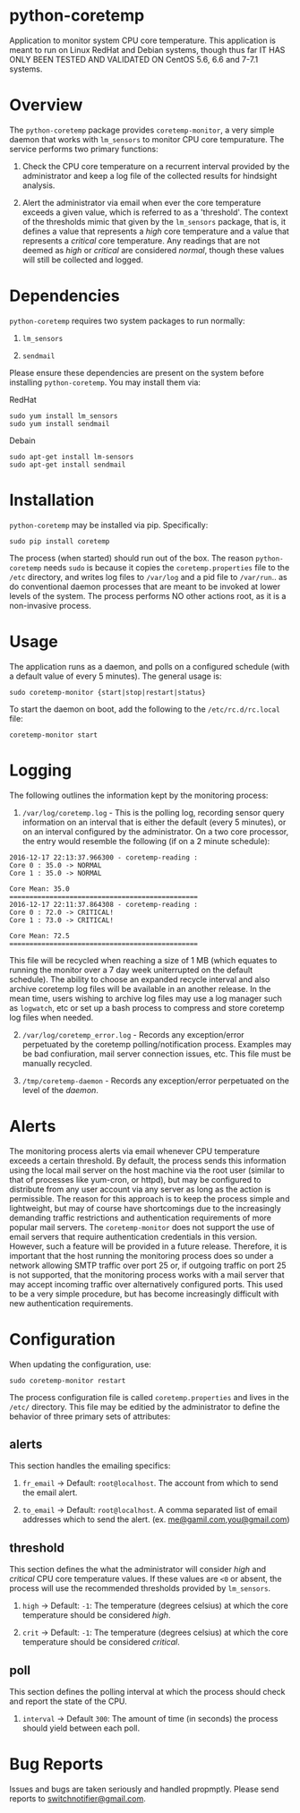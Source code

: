# python-coretemp

Application to monitor system CPU core temperature. This application is meant to run on Linux RedHat and Debian systems, though thus far IT HAS ONLY BEEN TESTED AND VALIDATED ON CentOS 5.6, 6.6 and 7-7.1 systems. 

# Overview 

The `python-coretemp` package provides `coretemp-monitor`, a very simple daemon that works with `lm_sensors` to monitor CPU core tempurature. The service performs two primary functions:

1. Check the CPU core temperature on a recurrent interval provided by the administrator and keep a log file of the collected results for hindsight analysis.    

2. Alert the administrator via email when ever the core temperature exceeds a given value, which is referred to as a 'threshold'. The context of the thresholds mimic that given by the `lm_sensors` package, that is, it defines a value that represents a *high* core temperature and a value that represents a *critical* core temperature. Any readings that are not deemed as *high* or *critical* are considered *normal*, though these values will still be collected and logged.   

# Dependencies    

`python-coretemp` requires two system packages to run normally:

1. `lm_sensors`

2. `sendmail`    

Please ensure these dependencies are present on the system before installing `python-coretemp`. You may install them via:

RedHat
```
sudo yum install lm_sensors
sudo yum install sendmail
```
Debain
```
sudo apt-get install lm-sensors
sudo apt-get install sendmail
```

# Installation

`python-coretemp` may be installed via pip. Specifically:

```
sudo pip install coretemp    
```
The process (when started) should run out of the box. The reason `python-coretemp` needs `sudo` is because it copies the `coretemp.properties` file to the `/etc` directory, and writes log files to `/var/log` and a pid file to `/var/run`.. as do conventional daemon processes that are meant to be invoked at lower levels of the system. The process performs NO other actions root, as it is a non-invasive process.  

# Usage

The application runs as a daemon, and polls on a configured schedule (with a default value of every 5 minutes). The general usage is:

```
sudo coretemp-monitor {start|stop|restart|status}
```
To start the daemon on boot, add the following to the `/etc/rc.d/rc.local` file:

```
coretemp-monitor start
```

# Logging

The following outlines the information kept by the monitoring process:

1. `/var/log/coretemp.log` - This is the polling log, recording sensor query information on an interval that is either the default (every 5 minutes), or on an interval configured by the administrator. On a two core processor, the entry would resemble the following (if on a 2 minute schedule):

```
2016-12-17 22:13:37.966300 - coretemp-reading :
Core 0 : 35.0 -> NORMAL
Core 1 : 35.0 -> NORMAL

Core Mean: 35.0
===============================================
2016-12-17 22:11:37.864308 - coretemp-reading :
Core 0 : 72.0 -> CRITICAL!
Core 1 : 73.0 -> CRITICAL!

Core Mean: 72.5
===============================================
```
This file will be recycled when reaching a size of 1 MB (which equates to running the monitor over a 7 day week uniterrupted on the default schedule). The ability to choose an expanded recycle interval and also archive coretemp log files will be available in an another release. In the mean time, users wishing to archive log files may use a log manager such as `logwatch`, etc or set up a bash process to compress and store coretemp log files when needed. 

2. `/var/log/coretemp_error.log` - Records any exception/error perpetuated by the coretemp polling/notification process. Examples may be bad confiuration, mail server connection issues, etc. This file must be manually recycled. 

3. `/tmp/coretemp-daemon` - Records any exception/error perpetuated on the level of the *daemon*.

# Alerts

The monitoring process alerts via email whenever CPU temperature exceeds a certain threshold. By default, the process sends this information using the local mail server on the host machine via the root user (similar to that of processes like yum-cron, or httpd), but may be configured to distribute from any user account via any server as long as the action is permissible. The reason for this approach is to keep the process simple and lightweight, but may of course have shortcomings due to the increasingly demanding traffic restrictions and authentication requirements of more popular mail servers.  The `coretemp-monitor` does not support the use of email servers that require authentication credentials in this version. However, such a feature will be provided in a future release. Therefore, it is important that the host running the monitoring process does so under a network allowing SMTP traffic over port 25 or, if outgoing traffic on port 25 is not supported, that the monitoring process works with a mail server that may accept incoming traffic over alternatively configured ports. This used to be a very simple procedure, but has become increasingly difficult with new authentication requirements.     

# Configuration

When updating the configuration, use:    

```
sudo coretemp-monitor restart
```

The process configuration file is called `coretemp.properties` and lives in the `/etc/` directory. This file may be editied by the administrator to define the behavior of three primary sets of attributes:

## alerts

This section handles the emailing specifics:

1. `fr_email` -> Default: `root@localhost`. The account from which to send the email alert.

2. `to_email` -> Default: `root@localhost`. A comma separated list of email addresses which to send the alert. (ex. me@gamil.com,you@gmail.com)

## threshold 

This section defines the what the administrator will consider *high* and *critical* CPU core temperature values. If these values are `<0` or absent, the process will use the recommended thresholds provided by `lm_sensors`. 

1. `high` -> Default: `-1`: The temperature (degrees celsius) at which the core temperature should be considered *high*.

2. `crit` -> Default: `-1`: The temperature (degrees celsius) at which the core temperature should be considered *critical*. 

## poll        

This section defines the polling interval at which the process should check and report the state of the CPU. 
1. `interval` -> Default `300`: The amount of time (in seconds) the process should yield between each poll.    

# Bug Reports

Issues and bugs are taken seriously and handled propmptly. Please send reports to switchnotifier@gmail.com.
